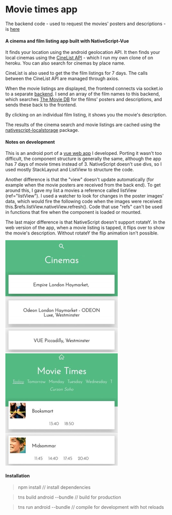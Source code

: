Movie times app
=================

The backend code - used to request the movies' posters and descriptions - is [here](https://github.com/ckpantelides/movietime-server)

#### A cinema and film listing app built with NativeScript-Vue

It finds your location using the android geolocation API. It then finds your local cinemas using the [CineList API](https://github.com/seanmtracey/CineList-API) - which I run my own clone of on heroku. You can also search for cinemas by place name. 

CineList is also used to get the the film listings for 7 days. The calls between the CineList API are managed through axios.

When the movie listings are displayed, the frontend connects via socket.io to a separate [backend](https://github.com/ckpantelides/movietime-server). I send an array of the film names to this backend, which searches [The Movie DB](https://www.themoviedb.org/) for the films' posters and descriptions, and sends these back to the frontend.

By clicking on an individual film listing, it shows you the movie's description. 

The results of the cinema search and movie listings are cached using the [nativescript-localstorage](https://www.npmjs.com/package/nativescript-localstorage) package.

#### Notes on development

This is an android port of a [vue web app](https://github.com/ckpantelides/movietimes) I developed. Porting it wasn't too difficult, the component structure is generally the same, although the app has 7 days of movie times instead of 3. NativeScript doesn't use divs, so I used mostly StackLayout and ListView to structure the code.

Another difference is that the "view" doesn't update automatically (for example when the movie posters are received from the back end). To get around this, I gave my list a movies a reference called listView (ref="listView"). I used a watcher to look for changes in the poster images' data, which would fire the following code when the images were received: this.$refs.listView.nativeView.refresh(). Code that use "refs" can't be used in functions that fire when the component is loaded or mounted.

The last major difference is that NativeScript doesn't support rotateY. In the web version of the app, when a movie listing is tapped, it flips over to show the movie's description. Without rotateY the flip animation isn't possible.

![img1] ![img2]

[img1]: https://github.com/ckpantelides/native-movies/blob/images/movie-app1.jpg
[img2]: https://github.com/ckpantelides/native-movies/blob/images/movie-app2.jpg


#### Installation

> npm install // install dependencies

> tns build android --bundle // build for production

> tns run android --bundle // compile for development with hot reloads
